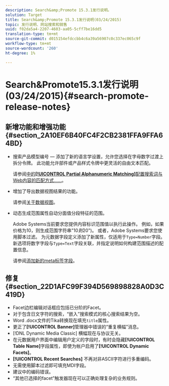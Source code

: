 ```yaml
---
description: Search&amp;Promote 15.3.1发行说明。
solution: Target
title: Search&amp;Promote 15.3.1发行说明(03/24/2015)
topic: 发行说明、网站搜索和销售
uuid: f02da5a4-2207-4603-aa05-5cff7be16dd5
translation-type: tm+mt
source-git-commit: d015154efdccbb4c6a39a56907c0c337ec065c9f
workflow-type: tm+mt
source-wordcount: '260'
ht-degree: 1%

---
```



# Search&amp;Promote15.3.1发行说明(03/24/2015){#search-promote-release-notes}

## 新增功能和增强功能 {#section_2A10EF6B40FC4F2CB2381FFA9FFA64BD}

* 搜索产品模型编号 — 添加了新的语言学设置，允许您选择在字母数字过渡上拆分令牌。 此功能允许部件或产品样式令牌中更灵活的自由文本匹配。

   请参阅[中的&#x200B;**[!UICONTROL Partial Alphanumeric Matching]**&#x200B;配置搜索词与Web内容的匹配方式……](../c-about-linguistics-menu/c-about-words-and-language.md#task_351A9144A51F4B41923BDBACDEF3B616)。

* 增加了导出数据视图结果的功能。

   请参阅[关于数据视图](../c-about-reports-menu/c-about-data-views.md#concept_DCA897D074464BC1861AA47B40CC86C3)。

* 动态生成范围属性自动分面值分段特征的范围。

   Adobe Systems当前要求您提供内容标识范围值以执行此操作。 例如，如果价格为10，则生成范围字符串&quot;$10到$20&quot;)。 或者，Adobe Systems要求您使用脚本过滤。 为元数据字段定义添加了新属性，仅适用于`Type=Number`字段。 新选项将数字字段与`Type=Text`字段关联，并指定说明如何构建范围描述的配置信息。

   请参阅[添加新的meta标签字段](../c-about-settings-menu/c-about-metadata-menu.md#task_6DF188C0FC7F4831A4444CA9AFA615E5)。

## 修复 {#section_22D1AFC99F394D569898828A0D3C419D}

* Facet边栏编辑对话框应包括已分阶的Facet。
* 对于包含日文字符的搜索，“嵌入”搜索模式的核心搜索结果为空。
* Word .docx文件的Tika转换现在填充`title`属性。
* 更正了&#x200B;**[!UICONTROL Banner]**&#x200B;管理器中错误的“重复横幅”消息。
* [!DNL Dynamic Media Classic] 横幅现在与协议无关。
* 在元数据用户界面中编辑用户定义的字段时，有时会隐藏&#x200B;**[!UICONTROL Table Name]**&#x200B;字段属性，即使为帐户启用了&#x200B;**[!UICONTROL Dynamic Facets]**。
* **[!UICONTROL Recent Searches]** 不再对非ASCII字符进行多重编码。
* 无需使用脚本过滤即可填充MDI字段。
* 建议中的编码错误。
* “其他已选择的facet”触发器现在可以正确处理复杂的业务规则。

